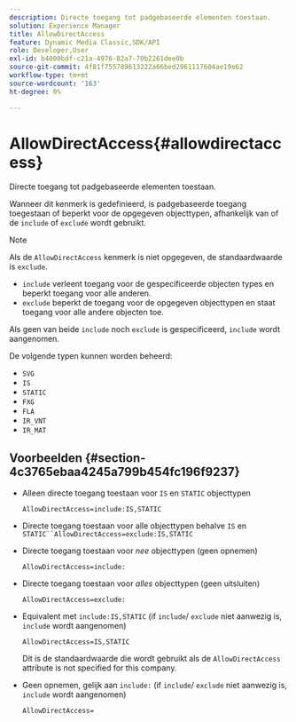 ```yaml
---
description: Directe toegang tot padgebaseerde elementen toestaan.
solution: Experience Manager
title: AllowDirectAccess
feature: Dynamic Media Classic,SDK/API
role: Developer,User
exl-id: b4000bdf-c21a-4976-82a7-70b2261dee0b
source-git-commit: 4f81f755789613222a66bed2961117604ae19e62
workflow-type: tm+mt
source-wordcount: '163'
ht-degree: 0%

---
```


# AllowDirectAccess{#allowdirectaccess}

Directe toegang tot padgebaseerde elementen toestaan.

Wanneer dit kenmerk is gedefinieerd, is padgebaseerde toegang toegestaan of beperkt voor de opgegeven objecttypen, afhankelijk van of de `include` of `exclude` wordt gebruikt.

>[!NOTE]
>
>Als de `AllowDirectAccess` kenmerk is niet opgegeven, de standaardwaarde is `exclude`.

* `include` verleent toegang voor de gespecificeerde objecten types en beperkt toegang voor alle anderen.
* `exclude` beperkt de toegang voor de opgegeven objecttypen en staat toegang voor alle andere objecten toe.

Als geen van beide `include` noch `exclude` is gespecificeerd, `include` wordt aangenomen.

De volgende typen kunnen worden beheerd:

* `SVG`
* `IS`
* `STATIC`
* `FXG`
* `FLA`
* `IR_VNT`
* `IR_MAT`

## Voorbeelden {#section-4c3765ebaa4245a799b454fc196f9237}

* Alleen directe toegang toestaan voor `IS` en `STATIC` objecttypen

  `AllowDirectAccess=include:IS,STATIC`

* Directe toegang toestaan voor alle objecttypen behalve `IS` en `STATIC``AllowDirectAccess=exclude:IS,STATIC`

* Directe toegang toestaan voor *nee* objecttypen (geen opnemen)

  `AllowDirectAccess=include:`

* Directe toegang toestaan voor *alles* objecttypen (geen uitsluiten)

  `AllowDirectAccess=exclude:`

* Equivalent met `include:IS,STATIC` (if `include`/ `exclude` niet aanwezig is, `include` wordt aangenomen)

  `AllowDirectAccess=IS,STATIC`

  Dit is de standaardwaarde die wordt gebruikt als de `AllowDirectAccess` attribute is not specified for this company.

* Geen opnemen, gelijk aan `include:` (if `include`/ `exclude` niet aanwezig is, `include` wordt aangenomen)

  `AllowDirectAccess=`
